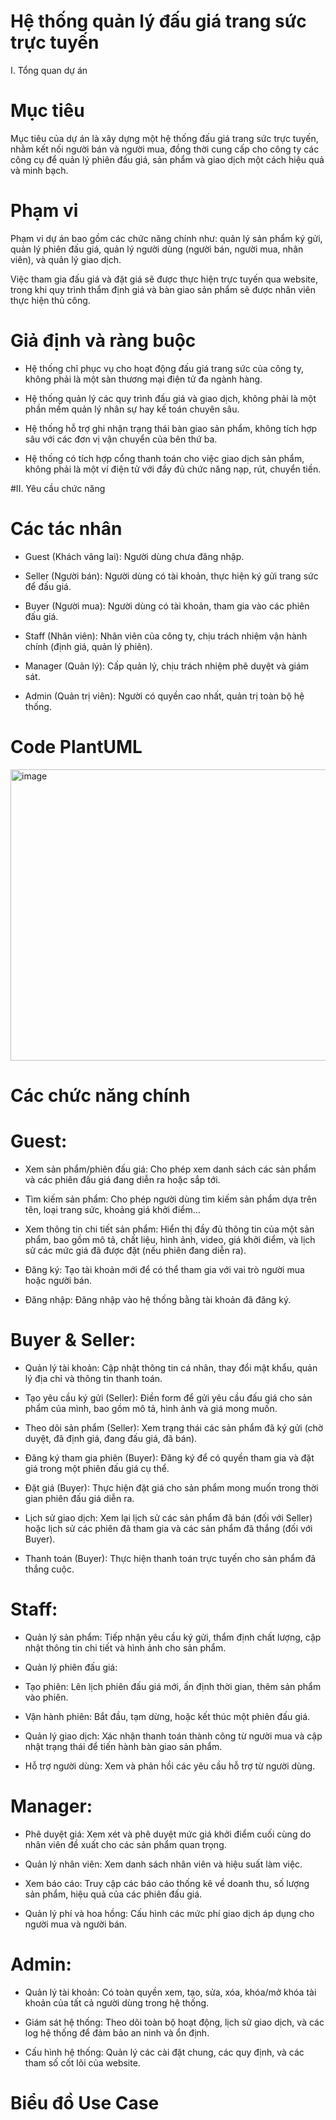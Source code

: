 # Hệ thống quản lý đấu giá trang sức trực tuyến
I. Tổng quan dự án

# Mục tiêu

Mục tiêu của dự án là xây dựng một hệ thống đấu giá trang sức trực tuyến, nhằm kết nối người bán và người mua, đồng thời cung cấp cho công ty các công cụ để quản lý phiên đấu giá, sản phẩm và giao dịch một cách hiệu quả và minh bạch.

# Phạm vi

 Phạm vi dự án bao gồm các chức năng chính như: quản lý sản phẩm ký gửi, quản lý phiên đấu giá, quản lý người dùng (người bán, người mua, nhân viên), và quản lý giao dịch.

Việc tham gia đấu giá và đặt giá sẽ được thực hiện trực tuyến qua website, trong khi quy trình thẩm định giá và bàn giao sản phẩm sẽ được nhân viên thực hiện thủ công.

# Giả định và ràng buộc

* Hệ thống chỉ phục vụ cho hoạt động đấu giá trang sức của công ty, không phải là một sàn thương mại điện tử đa ngành hàng.

* Hệ thống quản lý các quy trình đấu giá và giao dịch, không phải là một phần mềm quản lý nhân sự hay kế toán chuyên sâu.

 * Hệ thống hỗ trợ ghi nhận trạng thái bàn giao sản phẩm, không tích hợp sâu với các đơn vị vận chuyển của bên thứ ba.

* Hệ thống có tích hợp cổng thanh toán cho việc giao dịch sản phẩm, không phải là một ví điện tử với đầy đủ chức năng nạp, rút, chuyển tiền.

#II. Yêu cầu chức năng

#  Các tác nhân 
* Guest (Khách vãng lai): Người dùng chưa đăng nhập.

* Seller (Người bán): Người dùng có tài khoản, thực hiện ký gửi trang sức để đấu giá.

* Buyer (Người mua): Người dùng có tài khoản, tham gia vào các phiên đấu giá.

* Staff (Nhân viên): Nhân viên của công ty, chịu trách nhiệm vận hành chính (định giá, quản lý phiên).

* Manager (Quản lý): Cấp quản lý, chịu trách nhiệm phê duyệt và giám sát.

* Admin (Quản trị viên): Người có quyền cao nhất, quản trị toàn bộ hệ thống.

# Code PlantUML

<img width="579" height="466" alt="image" src="https://github.com/user-attachments/assets/bf19396d-a911-4d20-a629-2cfa38de5c65" />

# Các chức năng chính

#  Guest:

* Xem sản phẩm/phiên đấu giá: Cho phép xem danh sách các sản phẩm và các phiên đấu giá đang diễn ra hoặc sắp tới.

* Tìm kiếm sản phẩm: Cho phép người dùng tìm kiếm sản phẩm dựa trên tên, loại trang sức, khoảng giá khởi điểm...

* Xem thông tin chi tiết sản phẩm: Hiển thị đầy đủ thông tin của một sản phẩm, bao gồm mô tả, chất liệu, hình ảnh, video, giá khởi điểm, và lịch sử các mức giá đã được đặt (nếu phiên đang diễn ra).

* Đăng ký: Tạo tài khoản mới để có thể tham gia với vai trò người mua hoặc người bán.

* Đăng nhập: Đăng nhập vào hệ thống bằng tài khoản đã đăng ký.

# Buyer & Seller:
* Quản lý tài khoản: Cập nhật thông tin cá nhân, thay đổi mật khẩu, quản lý địa chỉ và thông tin thanh toán.

* Tạo yêu cầu ký gửi (Seller): Điền form để gửi yêu cầu đấu giá cho sản phẩm của mình, bao gồm mô tả, hình ảnh và giá mong muốn.

* Theo dõi sản phẩm (Seller): Xem trạng thái các sản phẩm đã ký gửi (chờ duyệt, đã định giá, đang đấu giá, đã bán).

* Đăng ký tham gia phiên (Buyer): Đăng ký để có quyền tham gia và đặt giá trong một phiên đấu giá cụ thể.

* Đặt giá (Buyer): Thực hiện đặt giá cho sản phẩm mong muốn trong thời gian phiên đấu giá diễn ra.

* Lịch sử giao dịch: Xem lại lịch sử các sản phẩm đã bán (đối với Seller) hoặc lịch sử các phiên đã tham gia và các sản phẩm đã thắng (đối với Buyer).

* Thanh toán (Buyer): Thực hiện thanh toán trực tuyến cho sản phẩm đã thắng cuộc.

# Staff:
* Quản lý sản phẩm: Tiếp nhận yêu cầu ký gửi, thẩm định chất lượng, cập nhật thông tin chi tiết và hình ảnh cho sản phẩm.

* Quản lý phiên đấu giá:

* Tạo phiên: Lên lịch phiên đấu giá mới, ấn định thời gian, thêm sản phẩm vào phiên.

* Vận hành phiên: Bắt đầu, tạm dừng, hoặc kết thúc một phiên đấu giá.

* Quản lý giao dịch: Xác nhận thanh toán thành công từ người mua và cập nhật trạng thái để tiến hành bàn giao sản phẩm.

* Hỗ trợ người dùng: Xem và phản hồi các yêu cầu hỗ trợ từ người dùng.

# Manager:
* Phê duyệt giá: Xem xét và phê duyệt mức giá khởi điểm cuối cùng do nhân viên đề xuất cho các sản phẩm quan trọng.

* Quản lý nhân viên: Xem danh sách nhân viên và hiệu suất làm việc.

* Xem báo cáo: Truy cập các báo cáo thống kê về doanh thu, số lượng sản phẩm, hiệu quả của các phiên đấu giá.

* Quản lý phí và hoa hồng: Cấu hình các mức phí giao dịch áp dụng cho người mua và người bán.

# Admin:

* Quản lý tài khoản: Có toàn quyền xem, tạo, sửa, xóa, khóa/mở khóa tài khoản của tất cả người dùng trong hệ thống.

* Giám sát hệ thống: Theo dõi toàn bộ hoạt động, lịch sử giao dịch, và các log hệ thống để đảm bảo an ninh và ổn định.

* Cấu hình hệ thống: Quản lý các cài đặt chung, các quy định, và các tham số cốt lõi của website.

# Biểu đồ Use Case

